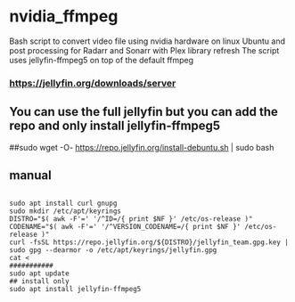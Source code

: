 # nvidia_ffmpeg
Bash script to convert video file using nvidia hardware on linux Ubuntu and post processing for Radarr and Sonarr with Plex library refresh
The script uses jellyfin-ffmpeg5 on top of the default ffmpeg 

### https://jellyfin.org/downloads/server
## You can use the full jellyfin but you can add the repo and only install jellyfin-ffmpeg5
##sudo wget -O- https://repo.jellyfin.org/install-debuntu.sh | sudo bash
## manual
<code>
sudo apt install curl gnupg
sudo mkdir /etc/apt/keyrings
DISTRO="$( awk -F'=' '/^ID=/{ print $NF }' /etc/os-release )"
CODENAME="$( awk -F'=' '/^VERSION_CODENAME=/{ print $NF }' /etc/os-release )"
curl -fsSL https://repo.jellyfin.org/${DISTRO}/jellyfin_team.gpg.key | sudo gpg --dearmor -o /etc/apt/keyrings/jellyfin.gpg
cat <<EOF | sudo tee /etc/apt/sources.list.d/jellyfin.sources
Types: deb
URIs: https://repo.jellyfin.org/${DISTRO}
Suites: ${CODENAME}
Components: main
Architectures: $( dpkg --print-architecture )
Signed-By: /etc/apt/keyrings/jellyfin.gpg
EOF
<\code>
###########
sudo apt update
## install only
sudo apt install jellyfin-ffmpeg5
